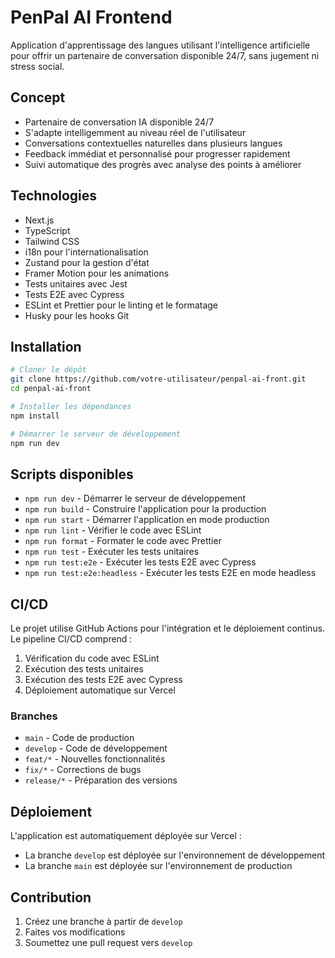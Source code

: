 # PenPal AI Frontend

Application d'apprentissage des langues utilisant l'intelligence artificielle pour offrir un partenaire de conversation disponible 24/7, sans jugement ni stress social.

## Concept

- Partenaire de conversation IA disponible 24/7
- S'adapte intelligemment au niveau réel de l'utilisateur
- Conversations contextuelles naturelles dans plusieurs langues
- Feedback immédiat et personnalisé pour progresser rapidement
- Suivi automatique des progrès avec analyse des points à améliorer

## Technologies

- Next.js
- TypeScript
- Tailwind CSS
- i18n pour l'internationalisation
- Zustand pour la gestion d'état
- Framer Motion pour les animations
- Tests unitaires avec Jest
- Tests E2E avec Cypress
- ESLint et Prettier pour le linting et le formatage
- Husky pour les hooks Git

## Installation

```bash
# Cloner le dépôt
git clone https://github.com/votre-utilisateur/penpal-ai-front.git
cd penpal-ai-front

# Installer les dépendances
npm install

# Démarrer le serveur de développement
npm run dev
```

## Scripts disponibles

- `npm run dev` - Démarrer le serveur de développement
- `npm run build` - Construire l'application pour la production
- `npm run start` - Démarrer l'application en mode production
- `npm run lint` - Vérifier le code avec ESLint
- `npm run format` - Formater le code avec Prettier
- `npm run test` - Exécuter les tests unitaires
- `npm run test:e2e` - Exécuter les tests E2E avec Cypress
- `npm run test:e2e:headless` - Exécuter les tests E2E en mode headless

## CI/CD

Le projet utilise GitHub Actions pour l'intégration et le déploiement continus. Le pipeline CI/CD comprend :

1. Vérification du code avec ESLint
2. Exécution des tests unitaires
3. Exécution des tests E2E avec Cypress
4. Déploiement automatique sur Vercel

### Branches

- `main` - Code de production
- `develop` - Code de développement
- `feat/*` - Nouvelles fonctionnalités
- `fix/*` - Corrections de bugs
- `release/*` - Préparation des versions

## Déploiement

L'application est automatiquement déployée sur Vercel :

- La branche `develop` est déployée sur l'environnement de développement
- La branche `main` est déployée sur l'environnement de production

## Contribution

1. Créez une branche à partir de `develop`
2. Faites vos modifications
3. Soumettez une pull request vers `develop`
